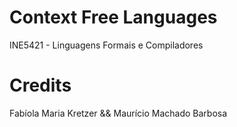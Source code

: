 # Context Free Languages
INE5421 - Linguagens Formais e Compiladores
# Credits
Fabíola Maria Kretzer && Maurício Machado Barbosa
